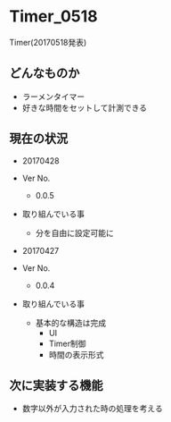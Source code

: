 # Timer_0518
Timer(20170518発表)

## どんなものか
- ラーメンタイマー
- 好きな時間をセットして計測できる

## 現在の状況
- 20170428
- Ver No.
    - 0.0.5
- 取り組んでいる事
	- 分を自由に設定可能に

- 20170427
- Ver No.
    - 0.0.4
- 取り組んでいる事
	- 基本的な構造は完成
		- UI
		- Timer制御
		- 時間の表示形式

## 次に実装する機能
- 数字以外が入力された時の処理を考える